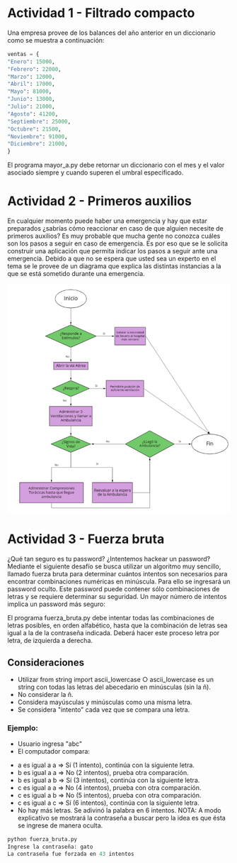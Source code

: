 # Actividad 1 - Filtrado compacto
Una empresa provee de los balances del año anterior en un diccionario como se muestra a
continuación:

```python
ventas = {
"Enero": 15000,
"Febrero": 22000,
"Marzo": 12000,
"Abril": 17000,
"Mayo": 81000,
"Junio": 13000,
"Julio": 21000,
"Agosto": 41200,
"Septiembre": 25000,
"Octubre": 21500,
"Noviembre": 91000,
"Diciembre": 21000,
}
```

El programa mayor_a.py debe retornar un diccionario con el mes y el valor asociado
siempre y cuando superen el umbral especificado.

# Actividad 2 - Primeros auxilios

En cualquier momento puede haber una emergencia y hay que estar preparados ¿sabrías
cómo reaccionar en caso de que alguien necesite de primeros auxilios?
Es muy probable que mucha gente no conozca cuáles son los pasos a seguir en caso de
emergencia. Es por eso que se le solicita construir una aplicación que permita indicar los
pasos a seguir ante una emergencia. Debido a que no se espera que usted sea un experto en
el tema se le provee de un diagrama que explica las distintas instancias a la que se está
sometido durante una emergencia.

![flow_diagram](./assets/img/act2_flowdiagram.png)


# Actividad 3 - Fuerza bruta

¿Qué tan seguro es tu password? ¿Intentemos hackear un password? Mediante el siguiente
desafío se busca utilizar un algoritmo muy sencillo, llamado fuerza bruta para determinar
cuántos intentos son necesarios para encontrar combinaciones numéricas en minúscula.
Para ello se ingresará un password oculto. Este password puede contener sólo
combinaciones de letras y se requiere determinar su seguridad. Un mayor número de intentos
implica un password más seguro:

El programa fuerza_bruta.py debe intentar todas las combinaciones de letras posibles, en
orden alfabético, hasta que la combinación de letras sea igual a la de la contraseña indicada.
Deberá hacer este proceso letra por letra, de izquierda a derecha.

## Consideraciones

- Utilizar from string import ascii_lowercase
○ ascii_lowercase es un string con todas las letras del abecedario en
minúsculas (sin la ñ).
- No considerar la ñ.
- Considera mayúsculas y minúsculas como una misma letra.
- Se considera "intento" cada vez que se compara una letra.

### Ejemplo:

- Usuario ingresa "abc"
- El computador compara:
+ a es igual a a => Sí (1 intento), continúa con la siguiente letra.
+ b es igual a a => No (2 intentos), prueba otra comparación.
+ b es igual a b => Sí (3 intentos), continúa con la siguiente letra.
+ c es igual a a => No (4 intentos), prueba con otra comparación.
+ c es igual a b => No (5 intentos), prueba con otra comparación.
+ c es igual a c => Sí (6 intentos), continúa con la siguiente letra.
+ No hay más letras. Se adivinó la palabra en 6 intentos.
NOTA: A modo explicativo se mostrará la contraseña a buscar pero la idea es que ésta se
ingrese de manera oculta.

```python
python fuerza_bruta.py
Ingrese la contraseña: gato
La contraseña fue forzada en 43 intentos
```